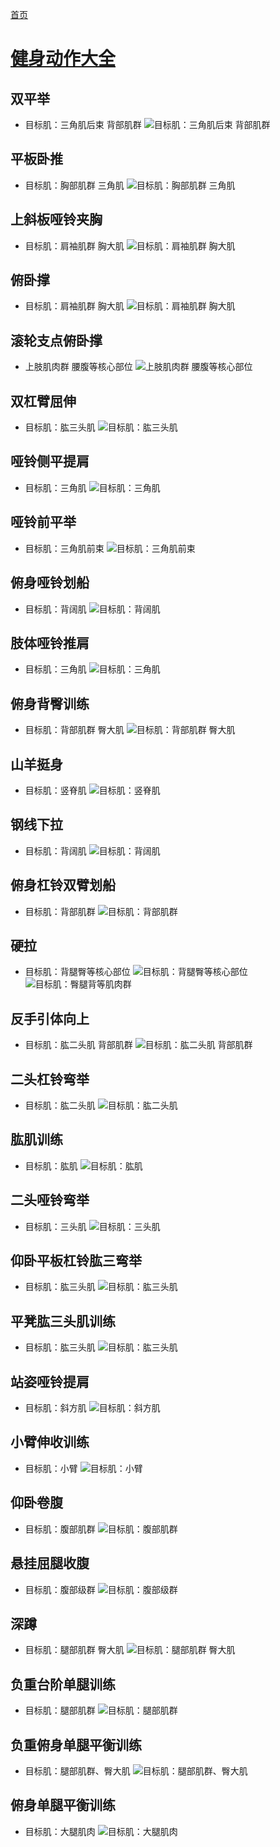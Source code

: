 [首页](/)
# [健身动作大全](http://www.sohu.com/a/200333526_753570)

## 双平举

- 目标肌：三角肌后束 背部肌群
![目标肌：三角肌后束 背部肌群](./assets/28a3034fe0f541f5b4f36266f841770a.gif)

## 平板卧推

- 目标肌：胸部肌群 三角肌
![目标肌：胸部肌群 三角肌](./assets/fa7cd0cc9d384873ad771dc06a92f4e3.gif)

## 上斜板哑铃夹胸

- 目标肌：肩袖肌群 胸大肌
![目标肌：肩袖肌群 胸大肌](./assets/b7e358cf98254c90b85a25187aa91d37.gif)

## 俯卧撑

- 目标肌：肩袖肌群 胸大肌
![目标肌：肩袖肌群 胸大肌](./assets/889cc16376334dc8ae6f6241d2884f07.gif)

## 滚轮支点俯卧撑

- 上肢肌肉群 腰腹等核心部位
![上肢肌肉群 腰腹等核心部位](./assets/e075f121d652486ea7f557f23e386f71.gif)

## 双杠臂屈伸

- 目标肌：肱三头肌
![目标肌：肱三头肌](./assets/e7ea915d882f4bcd86a97031c1764c2d.gif)

## 哑铃侧平提肩

- 目标肌：三角肌
![目标肌：三角肌](./assets/70c2d7ba6e9741db9226c9ae5cf0e031.gif)

## 哑铃前平举

- 目标肌：三角肌前束
![目标肌：三角肌前束](./assets/7b36f3d3ac66480f81dd8ff9f52eed7d.gif)

## 俯身哑铃划船

- 目标肌：背阔肌
![目标肌：背阔肌](./assets/3778900fa6ec43fe82ae8f967181a5b4.gif)

## 肢体哑铃推肩

- 目标肌：三角肌
![目标肌：三角肌](./assets/9e37440278584f52ae0c237db4956048.gif)

## 俯身背臀训练

- 目标肌：背部肌群 臀大肌
![目标肌：背部肌群 臀大肌](./assets/006f654a076248a8a27f43b499094b25.gif)

## 山羊挺身

- 目标肌：竖脊肌
![目标肌：竖脊肌](./assets/455f62cde12f471d99bf31e26428b544.gif)

## 钢线下拉

- 目标肌：背阔肌
![目标肌：背阔肌](./assets/6bfc1291c570446e80a6c87fd2e89c92.gif)

## 俯身杠铃双臂划船

- 目标肌：背部肌群
![目标肌：背部肌群](./assets/34b4b2c3875042daa6c78f497469a2cc.gif)

## 硬拉

- 目标肌：背腿臀等核心部位
![目标肌：背腿臀等核心部位](./assets/7e33e1aa5ec9480a94f4a75dcb15e01d.gif)
![目标肌：臀腿背等肌肉群](./assets/b142aa8494054ba5a7e7a53d94d1559d.gif)

## 反手引体向上

- 目标肌：肱二头肌 背部肌群
![目标肌：肱二头肌 背部肌群](./assets/1ce6ab3298d04934918386a3cdb885a6.gif)

## 二头杠铃弯举

- 目标肌：肱二头肌
![目标肌：肱二头肌](./assets/66e0fc697542414ca87be8db356533a2.gif)

## 肱肌训练

- 目标肌：肱肌
![目标肌：肱肌](./assets/04d66f3d09ce4901a6b4c3876f2af202.gif)

## 二头哑铃弯举

- 目标肌：三头肌
![目标肌：三头肌](./assets/be7536f9828647c5abc57402fb56f716.gif)

## 仰卧平板杠铃肱三弯举

- 目标肌：肱三头肌
![目标肌：肱三头肌](./assets/8591b727b025470182b980811986d80b.gif)

## 平凳肱三头肌训练

- 目标肌：肱三头肌
![目标肌：肱三头肌](./assets/70e81e4bc22c4d65bc8f83f43a2f125b.gif)

## 站姿哑铃提肩

- 目标肌：斜方肌
![目标肌：斜方肌](./assets/5eed4a72c8ac4cd7b13e605cf58e96c7.gif)

## 小臂伸收训练

- 目标肌：小臂
![目标肌：小臂](./assets/ef1cbebea9a94bce8675c83567b9fa72.gif)

## 仰卧卷腹

- 目标肌：腹部肌群
![目标肌：腹部肌群](./assets/12ebe8bb112344cc963feefd252e3cf1.gif)

## 悬挂屈腿收腹

- 目标肌：腹部级群
![目标肌：腹部级群](./assets/2fe27e4205b746018969b5964dc8300b.gif)

## 深蹲

- 目标肌：腿部肌群 臀大肌
![目标肌：腿部肌群 臀大肌](./assets/beaa5454570e4db7b36474e2e79c7c64.gif)

## 负重台阶单腿训练

- 目标肌：腿部肌群
![目标肌：腿部肌群](./assets/41dc9a0ce07941ceac39cdbd5d294661.gif)

## 负重俯身单腿平衡训练

- 目标肌：腿部肌群、臀大肌
![目标肌：腿部肌群、臀大肌](./assets/b7d435d8f33146cabfe32ef754d9350d.gif)

## 俯身单腿平衡训练

- 目标肌：大腿肌肉
![目标肌：大腿肌肉](./assets/0cb52fa5683f41e29540707bd79ff20f.gif)